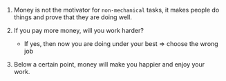 1. Money is not the motivator for `non-mechanical` tasks, it makes people do things and prove
that they are doing well.
2. If you pay more money, will you work harder?
    - If yes, then now you are doing under your best => choose the wrong job

3. Below a certain point, money will make you happier and enjoy your work. 
